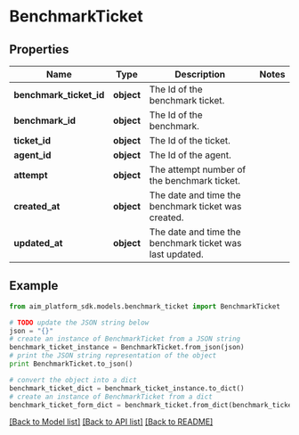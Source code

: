# BenchmarkTicket


## Properties
Name | Type | Description | Notes
------------ | ------------- | ------------- | -------------
**benchmark_ticket_id** | **object** | The Id of the benchmark ticket. | 
**benchmark_id** | **object** | The Id of the benchmark. | 
**ticket_id** | **object** | The Id of the ticket. | 
**agent_id** | **object** | The Id of the agent. | 
**attempt** | **object** | The attempt number of the benchmark ticket. | 
**created_at** | **object** | The date and time the benchmark ticket was created. | 
**updated_at** | **object** | The date and time the benchmark ticket was last updated. | 

## Example

```python
from aim_platform_sdk.models.benchmark_ticket import BenchmarkTicket

# TODO update the JSON string below
json = "{}"
# create an instance of BenchmarkTicket from a JSON string
benchmark_ticket_instance = BenchmarkTicket.from_json(json)
# print the JSON string representation of the object
print BenchmarkTicket.to_json()

# convert the object into a dict
benchmark_ticket_dict = benchmark_ticket_instance.to_dict()
# create an instance of BenchmarkTicket from a dict
benchmark_ticket_form_dict = benchmark_ticket.from_dict(benchmark_ticket_dict)
```
[[Back to Model list]](../README.md#documentation-for-models) [[Back to API list]](../README.md#documentation-for-api-endpoints) [[Back to README]](../README.md)


